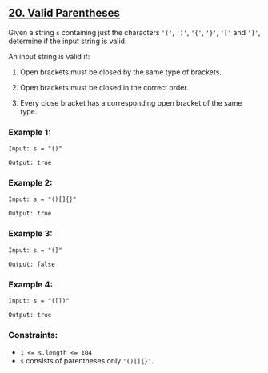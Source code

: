 ## [20. Valid Parentheses](https://leetcode.com/problems/valid-parentheses/)

Given a string `s` containing just the characters `'('`, `')'`, `'{'`, `'}'`, `'['` and `']'`, determine if the input string is valid.

An input string is valid if:

1. Open brackets must be closed by the same type of brackets.

2. Open brackets must be closed in the correct order.

3. Every close bracket has a corresponding open bracket of the same type.

### Example 1:

```
Input: s = "()"

Output: true
```

### Example 2:

```
Input: s = "()[]{}"

Output: true
```

### Example 3:

```
Input: s = "(]"

Output: false
```

### Example 4:

```
Input: s = "([])"

Output: true
```

### Constraints:

- `1 <= s.length <= 104`
- `s` consists of parentheses only `'()[]{}'`.
